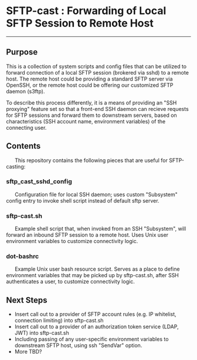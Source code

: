 # SFTP-cast : Forwarding of Local SFTP Session to Remote Host
***
## Purpose

This is a collection of system scripts and config files that can be utilized to forward connection
of a local SFTP session (brokered via sshd) to a remote host. The remote host could be providing a standard
SFTP server via OpenSSH, or the remote host could be offering our customized SFTP daemon (s3ftp).

To describe this process differently, it is a means of providing an "SSH proxying" feature set so that a
front-end SSH daemon can recieve requests for SFTP sessions and forward them to downstream servers, based on
characteristics (SSH account name, environment variables) of the connecting user.

## Contents

&nbsp;&nbsp;&nbsp;&nbsp;&nbsp;&nbsp;This repository contains the following pieces that are useful for SFTP-casting:

### sftp_cast_sshd_config
&nbsp;&nbsp;&nbsp;&nbsp;&nbsp;&nbsp;Configuration file for local SSH daemon; uses custom "Subsystem" config entry to invoke shell 
script instead of default sftp server.

### sftp-cast.sh
&nbsp;&nbsp;&nbsp;&nbsp;&nbsp;&nbsp;Example shell script that, when invoked from an SSH "Subsystem", will forward an inbound SFTP  session to a 
remote host. Uses Unix user environment variables to customize connectivity logic.

### dot-bashrc
&nbsp;&nbsp;&nbsp;&nbsp;&nbsp;&nbsp;Example Unix user bash resource script. Serves as a place to define environment variables that
may be picked up by sftp-cast.sh, after SSH authenticates a user, to customize connectivity logic.

## Next Steps

   * Insert call out to a provider of SFTP account rules (e.g. IP whitelist, connection limiting) into sftp-cast.sh
   * Insert call out to a provider of an authorization token service (LDAP, JWT) into sftp-cast.sh
   * Including passing of any user-specific environment variables to downstream SFTP host, using ssh "SendVar" option.
   * More TBD?
